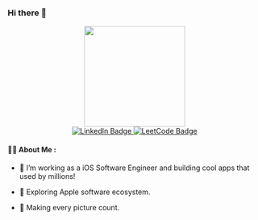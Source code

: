 ### Hi there 👋


<div id="header" align="center">
  <img src="https://media.giphy.com/media/maNB0qAiRVAty/giphy.gif" width="200"/>
</div>

<div id="badges" align="center">
  <a href="https://linkedin.com/in/bohdan-podvirnyi">
    <img src="https://img.shields.io/badge/LinkedIn-blue?style=for-the-badge&logo=linkedin&logoColor=white" alt="LinkedIn Badge"/>
  </a>
  <a href="https://leetcode.com/bohdanpodvirnyi">
    <img src="https://img.shields.io/badge/dynamic/json?style=for-the-badge&labelColor=black&color=%23ffa116&label=Solved&query=solvedOverTotal&url=https%3A%2F%2Fleetcode-badge.vercel.app%2Fapi%2Fusers%2Fbohdanpodvirnyi&logo=leetcode&logoColor=yellow" alt="LeetCode Badge"/>
  </a>
</div>

#### 👨‍💻 About Me :

- 🔭 I’m working as a iOS Software Engineer and building cool apps that used by millions!

- 🍎 Exploring Apple software ecosystem.

- 📸 Making every picture count. 
